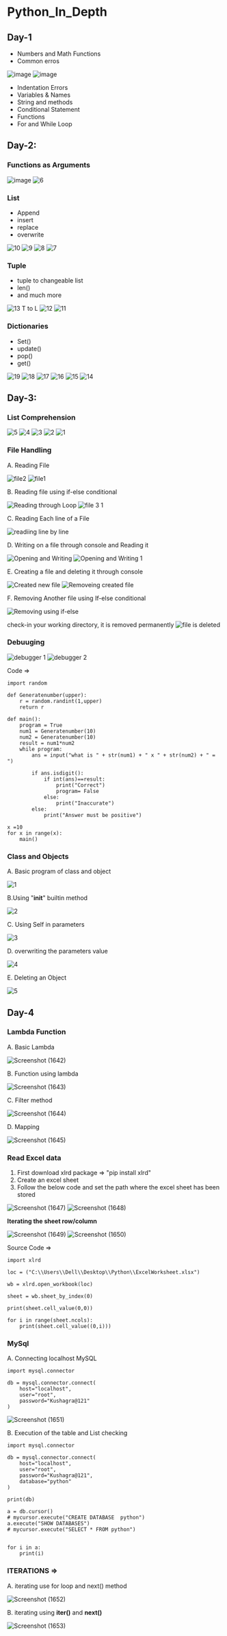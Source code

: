 # Python_In_Depth

## Day-1

* Numbers and Math Functions
* Common erros

![image](https://user-images.githubusercontent.com/46487696/115961713-3a9ab800-a535-11eb-8197-beff350a03aa.png)
![image](https://user-images.githubusercontent.com/46487696/115961741-5900b380-a535-11eb-87be-8e97d3c4b842.png)

* Indentation Errors
*  Variables & Names
*  String and methods
*  Conditional Statement
*  Functions
*  For and While Loop


## Day-2:


### Functions as Arguments

![image](https://user-images.githubusercontent.com/46487696/116119353-f8f84180-a6db-11eb-8828-b09b49a1a154.png)
![6](https://user-images.githubusercontent.com/46487696/116119491-204f0e80-a6dc-11eb-8c98-e55ca09b97a9.png)



###  List
  * Append
  * insert
  * replace
  * overwrite

![10](https://user-images.githubusercontent.com/46487696/116128621-c273f400-a6e6-11eb-90c1-184e1c3c845e.png)
![9](https://user-images.githubusercontent.com/46487696/116128630-c3a52100-a6e6-11eb-876a-8416ff1c293a.png)
![8](https://user-images.githubusercontent.com/46487696/116128634-c43db780-a6e6-11eb-8054-52b3fff0ce40.png)
![7](https://user-images.githubusercontent.com/46487696/116128638-c4d64e00-a6e6-11eb-8ed4-8d7a90d5660a.png)



### Tuple
  * tuple to changeable list
  * len()
  * and much more

![13 T to L](https://user-images.githubusercontent.com/46487696/116132611-5d6ecd00-a6eb-11eb-9537-3bffb1734c8c.png)
![12](https://user-images.githubusercontent.com/46487696/116132616-5e9ffa00-a6eb-11eb-891a-4a945399818f.png)
![11](https://user-images.githubusercontent.com/46487696/116132619-5f389080-a6eb-11eb-9c35-e0f4775a1251.png)




###  Dictionaries
  * Set()
  * update()
  * pop()
  * get()

![19](https://user-images.githubusercontent.com/46487696/116139415-9dd24900-a6f3-11eb-9479-d720f2539e7a.png)
![18](https://user-images.githubusercontent.com/46487696/116139417-9f037600-a6f3-11eb-8a90-29a100a36e84.png)
![17](https://user-images.githubusercontent.com/46487696/116139421-a034a300-a6f3-11eb-805b-1aed8f3078e9.png)
![16](https://user-images.githubusercontent.com/46487696/116139425-a0cd3980-a6f3-11eb-887b-f98844ff8409.png)
![15](https://user-images.githubusercontent.com/46487696/116139429-a165d000-a6f3-11eb-976e-a0439c50d3d7.png)
![14](https://user-images.githubusercontent.com/46487696/116139433-a1fe6680-a6f3-11eb-9f42-992c68ee2e72.png)



## Day-3:

### List Comprehension

![5](https://user-images.githubusercontent.com/46487696/116193359-d8b49b00-a74c-11eb-9c7f-213d2fbeff7b.png)
![4](https://user-images.githubusercontent.com/46487696/116193364-d9e5c800-a74c-11eb-8dd9-f1d5e457706c.png)
![3](https://user-images.githubusercontent.com/46487696/116193365-da7e5e80-a74c-11eb-801e-a20951a66105.png)
![2](https://user-images.githubusercontent.com/46487696/116193367-da7e5e80-a74c-11eb-9a9c-8e52b6d2660d.png)
![1](https://user-images.githubusercontent.com/46487696/116193369-db16f500-a74c-11eb-8286-00613c055712.png)



### File Handling

A. Reading File

![file2](https://user-images.githubusercontent.com/46487696/116201145-d0f9f400-a756-11eb-9d7b-6d6ccd0cb3b2.png)
![file1](https://user-images.githubusercontent.com/46487696/116201153-d2c3b780-a756-11eb-96c2-5353fd19f80b.png)

B. Reading file using if-else conditional

![Reading through Loop](https://user-images.githubusercontent.com/46487696/116201266-f2f37680-a756-11eb-8ee7-221b8d196ac0.png)
![file 3 1](https://user-images.githubusercontent.com/46487696/116201273-f4bd3a00-a756-11eb-9501-aaeb172b6541.png)

C. Reading Each line of a File 

![readiing line by line](https://user-images.githubusercontent.com/46487696/116201355-0acafa80-a757-11eb-98cb-458955efbc62.png)

D. Writing on a file through console and Reading it

![Opening and Writing](https://user-images.githubusercontent.com/46487696/116201528-351cb800-a757-11eb-8fe4-e3d0f97ea16c.png)
![Opening and Writing 1](https://user-images.githubusercontent.com/46487696/116201520-33eb8b00-a757-11eb-9904-280c8560ca18.png)

E. Creating a file and deleting it through console

![Created new file](https://user-images.githubusercontent.com/46487696/116201622-4f569600-a757-11eb-8a53-4a76fd71baf1.png)
![Removeing created file](https://user-images.githubusercontent.com/46487696/116201614-4e256900-a757-11eb-92dc-ccd8db4ec080.png)

F. Removing Another file using If-else conditional

![Removing using if-else](https://user-images.githubusercontent.com/46487696/116201716-701eeb80-a757-11eb-89da-4249dc4697a6.png)

check-in your working directory, it is removed permanently
![file is deleted](https://user-images.githubusercontent.com/46487696/116201709-6e552800-a757-11eb-92ed-d3e5d4cec5b2.png)



### Debuuging

![debugger 1](https://user-images.githubusercontent.com/46487696/116241519-9a39d300-a782-11eb-9975-ce9f4b55c6c9.png)
![debugger 2](https://user-images.githubusercontent.com/46487696/116241727-db31e780-a782-11eb-9ba1-0fc935a62a13.png)


Code =>

```
import random

def Generatenumber(upper):
    r = random.randint(1,upper)
    return r

def main():
    program = True
    num1 = Generatenumber(10)
    num2 = Generatenumber(10)
    result = num1*num2
    while program:
        ans = input("what is " + str(num1) + " x " + str(num2) + " = ")

        if ans.isdigit():
            if int(ans)==result:
                print("Correct")
                program= False
            else:
                print("Inaccurate")
        else:
            print("Answer must be positive")

x =10
for x in range(x):
    main()
```

### Class and Objects

A. Basic program of class and object

![1](https://user-images.githubusercontent.com/46487696/116252744-7af47300-a78d-11eb-85e5-be01595cf2f2.png)

B.Using "__init__" builtin method

![2](https://user-images.githubusercontent.com/46487696/116252742-7a5bdc80-a78d-11eb-9b3d-f748fa8cb336.png)

C. Using Self in parameters 

![3](https://user-images.githubusercontent.com/46487696/116252741-79c34600-a78d-11eb-94ff-d2208cd27de6.png)

D. overwriting the parameters value

![4](https://user-images.githubusercontent.com/46487696/116252738-79c34600-a78d-11eb-97d5-e38df3f3ba32.png)

E. Deleting an Object

![5](https://user-images.githubusercontent.com/46487696/116252733-77f98280-a78d-11eb-9b35-490c3bc83ea1.png)



## Day-4


### Lambda Function

A. Basic Lambda

![Screenshot (1642)](https://user-images.githubusercontent.com/46487696/116811422-d1372c80-ab66-11eb-9c08-0e106be80d08.png)

B. Function using lambda

![Screenshot (1643)](https://user-images.githubusercontent.com/46487696/116811426-d300f000-ab66-11eb-8037-cc7c7989d671.png)

C. Filter method

![Screenshot (1644)](https://user-images.githubusercontent.com/46487696/116811427-d4321d00-ab66-11eb-9aa2-7697569b12aa.png)

D. Mapping

![Screenshot (1645)](https://user-images.githubusercontent.com/46487696/116811429-d5634a00-ab66-11eb-86d6-f129fc79714f.png)


 ### Read Excel data 
 
 1. First download xlrd package => "pip install xlrd"
 2. Create an excel sheet
 3. Follow the below code and set the path where the excel sheet has been stored
 
 ![Screenshot (1647)](https://user-images.githubusercontent.com/46487696/116813521-bcac6180-ab71-11eb-961c-a917df735b71.png)
![Screenshot (1648)](https://user-images.githubusercontent.com/46487696/116813527-bf0ebb80-ab71-11eb-9568-8ace823d4939.png)

 
**Iterating the sheet row/column**

![Screenshot (1649)](https://user-images.githubusercontent.com/46487696/116813778-24af7780-ab73-11eb-9d20-53f247cbcdeb.png)
![Screenshot (1650)](https://user-images.githubusercontent.com/46487696/116813780-25480e00-ab73-11eb-8a6d-0822855023bf.png)


Source Code =>
```
import xlrd

loc = ("C:\\Users\\Dell\\Desktop\\Python\\ExcelWorksheet.xlsx")

wb = xlrd.open_workbook(loc)

sheet = wb.sheet_by_index(0)

print(sheet.cell_value(0,0))

for i in range(sheet.ncols):
    print(sheet.cell_value((0,i)))
```


### MySql

A. Connecting localhost MySQL

```
import mysql.connector

db = mysql.connector.connect(
    host="localhost",
    user="root",
    password="Kushagra@121"
)
```
![Screenshot (1651)](https://user-images.githubusercontent.com/46487696/116814767-0c8e2700-ab78-11eb-833c-cc0a0d5ed8bc.png)


B. Execution of the table and List checking 

```
import mysql.connector

db = mysql.connector.connect(
    host="localhost",
    user="root",
    password="Kushagra@121",
    database="python"
)

print(db)

a = db.cursor()
# mycursor.execute("CREATE DATABASE  python")
a.execute("SHOW DATABASES")
# mycursor.execute("SELECT * FROM python")


for i in a:
    print(i)
```


### ITERATIONS =>

A. iterating use for loop and next() method

![Screenshot (1652)](https://user-images.githubusercontent.com/46487696/116817241-fcc81000-ab82-11eb-9bf4-544046c79f06.png)


B. iterating using **__iter__()** and **__next__()**

![Screenshot (1653)](https://user-images.githubusercontent.com/46487696/116817245-ffc30080-ab82-11eb-9ea9-88945c7a46e4.png)

